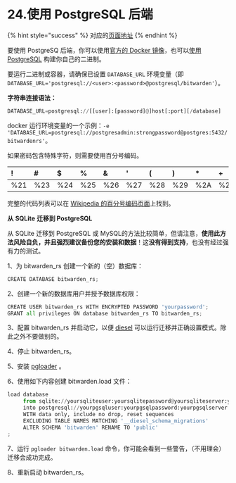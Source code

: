 # 24.使用 PostgreSQL 后端

{% hint style="success" %}
对应的[页面地址](https://github.com/dani-garcia/bitwarden_rs/wiki/Using-the-PostgreSQL-Backend)
{% endhint %}

要使用 PostgreSQ 后端，你可以使用[官方的 Docker 镜像](https://hub.docker.com/r/bitwardenrs/server-postgresql)，也可以[使用 PostgreSQL](../deployment/building-binary.md#postgresql-backend) 构建你自己的二进制。

要运行二进制或容器，请确保已设置 `DATABASE_URL` 环境变量（即 `DATABASE_URL='postgresql://<user>:<password>@postgresql/bitwarden'`）。

**字符串连接语法：**

```python
DATABASE_URL=postgresql://[[user]:[password]@]host[:port][/database]
```

docker 运行环境变量的一个示例：`-e 'DATABASE_URL=postgresql://postgresadmin:strongpassword@postgres:5432/bitwardenrs'`。

如果密码包含特殊字符，则需要使用百分号编码。

| ! | \# | $ | % | & | ' | \( | \) | \* | + | , | / | : | ; | = | ? | @ | \[ | \] |
| :--- | :--- | :--- | :--- | :--- | :--- | :--- | :--- | :--- | :--- | :--- | :--- | :--- | :--- | :--- | :--- | :--- | :--- | :--- |
| %21 | %23 | %24 | %25 | %26 | %27 | %28 | %29 | %2A | %2B | %2C | %2F | %3A | %3B | %3D | %3F | %40 | %5B | %5D |

完整的代码列表可以在 [Wikipedia 的百分号编码页面](https://zh.wikipedia.org/wiki/%E7%99%BE%E5%88%86%E5%8F%B7%E7%BC%96%E7%A0%81)上找到。

**从**  **SQLite** **迁移到 PostgreSQL**

从 SQLite 迁移到 PostgreSQL 或 MySQL的方法比较简单，但请注意，**使用此方法风险自负，并且强烈建议备份您的安装和数据**！这**没有得到支持**，也没有经过强有力的测试。

1、为 bitwarden\_rs 创建一个新的（空）数据库： 

```python
CREATE DATABASE bitwarden_rs;
```

2、创建一个新的数据库用户并授予数据库权限：

```python
CREATE USER bitwarden_rs WITH ENCRYPTED PASSWORD 'yourpassword';
GRANT all privileges ON database bitwarden_rs TO bitwarden_rs;
```

3、配置 bitwarden\_rs 并启动它，以便 [diesel](http://diesel.rs/) 可以运行迁移并正确设置模式。除此之外不要做别的。

4、停止 bitwarden\_rs。

5、安装 [pgloader](http://pgloader.io/) 。

6、使用如下内容创建 bitwarden.load 文件：

```python
load database
     from sqlite://yoursqliteuser:yoursqlitepassword@yoursqliteserver:yoursqliteport/yoursqlitedatabase
     into postgresql://yourpgsqluser:yourpgsqlpassword:yourpgsqlserver:yourpgsqlport/yourpgsqldatabase
     WITH data only, include no drop, reset sequences
     EXCLUDING TABLE NAMES MATCHING '__diesel_schema_migrations'
     ALTER SCHEMA 'bitwarden' RENAME TO 'public'
;
```

7、运行 `pgloader bitwarden.load` 命令，你可能会看到一些警告，（不用理会）迁移会成功完成。

8、重新启动 bitwarden\_rs。

